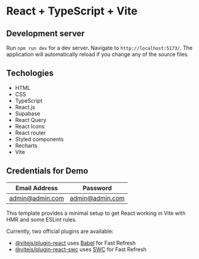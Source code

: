 # React + TypeScript + Vite

## Development server

Run `npm run dev` for a dev server. Navigate to `http://localhost:5173/`. The application will automatically reload if you change any of the source files.

## Techologies

- HTML
- CSS
- TypeScript
- React.js
- Supabase
- React Query
- React Icons
- React router
- Styled components
- Recharts
- Vite

## Credentials for Demo

| Email Address   | Password |
|-----------------| -------- |
| admin@admin.com | admin@admin.com |

This template provides a minimal setup to get React working in Vite with HMR and some ESLint rules.

Currently, two official plugins are available:

- [@vitejs/plugin-react](https://github.com/vitejs/vite-plugin-react/blob/main/packages/plugin-react/README.md) uses [Babel](https://babeljs.io/) for Fast Refresh
- [@vitejs/plugin-react-swc](https://github.com/vitejs/vite-plugin-react-swc) uses [SWC](https://swc.rs/) for Fast Refresh
